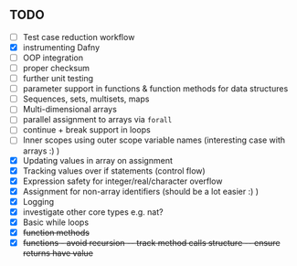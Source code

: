 ## TODO
    
- [ ] Test case reduction workflow
- [x] instrumenting Dafny
- [ ] OOP integration
- [ ] proper checksum
- [ ] further unit testing
- [ ] parameter support in functions & function methods for data structures
- [ ] Sequences, sets, multisets, maps
- [ ] Multi-dimensional arrays
- [ ] parallel assignment to arrays via ```forall```
- [ ] continue + break support in loops
- [ ] Inner scopes using outer scope variable names (interesting case with arrays :) )
- [x] Updating values in array on assignment
- [x] Tracking values over if statements (control flow)
- [x] Expression safety for integer/real/character overflow
- [x] Assignment for non-array identifiers (should be a lot easier :) )
- [x] Logging
- [x] investigate other core types e.g. nat?
- [x] Basic while loops
- [x] ~~function methods~~
- [x] ~~functions - avoid recursion -- track method calls structure -- ensure returns have value~~
